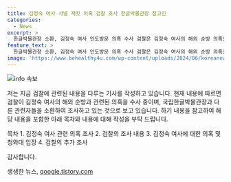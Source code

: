 ```yaml
---
title: 김정숙 여사 샤넬 재킷 의혹 검찰 조사 한글박물관장 참고인
categories:
  - News
excerpt: >
  한글박물관장 소환, 김정숙 여사 인도방문 의혹 수사 검찰은 김정숙 여사의 해외 순방 의혹을 조사하기 위해 국립한글박물관장을 참고인으로 소환했습니다. 이에 대한 기소 내용과 함께 김 여사의 프랑스 순방 관련 의혹도 함께 조사되고 있습니다. 또한, 김 여사를 향한 다른 의혹인 사실상 여행을 목적으로 예산을 편성하고 청와대 경호관에 수영강습을 시킨 의혹도 함께 수사 중입니다. 해당 사건은 형사1부에서 시작되었으나, 업무 부담과 수사 상황 등을 고려하여 형사2부로 재배당되었으며, 이에 대한 조사가 진행 중입니다.
feature_text: >
  한글박물관장 소환, 김정숙 여사 인도방문 의혹 수사 검찰은 김정숙 여사의 해외 순방 의혹을 조사하기 위해 국립한글박물관장을 참고인으로 소환했습니다. 이에 대한 기소 내용과 함께 김 여사의 프랑스 순방 관련 의혹도 함께 조사되고 있습니다. 또한, 김 여사를 향한 다른 의혹인 사실상 여행을 목적으로 예산을 편성하고 청와대 경호관에 수영강습을 시킨 의혹도 함께 수사 중입니다. 해당 사건은 형사1부에서 시작되었으나, 업무 부담과 수사 상황 등을 고려하여 형사2부로 재배당되었으며, 이에 대한 조사가 진행 중입니다.
image: 'https://www.behealthy4u.com/wp-content/uploads/2024/06/koreanews.jpg'
---
```


<p><img src="https://www.behealthy4u.com/wp-content/uploads/2024/06/koreanews.jpg" alt="info 속보" /></p>

<p>저는 지금 검찰에 관련된 내용을 다루는 기사를 작성하고 있습니다. 현재 내용에 따르면 검찰이 김정숙 여사의 해외 순방과 관련된 의혹을 수사 중이며, 국립한글박물관장과 다른 관련자들을 소환하여 조사하고 있는 것으로 보고 있습니다. 하기 내용을 참고하여 해당 내용을 포함한 아래 목차와 내용에 대해 작성을 부탁 드립니다.</p>

<p>목차
1. 김정숙 여사 관련 의혹 조사
2. 검찰의 조사 내용
3. 김정숙 여사에 대한 의혹 및 청와대 입장
4. 검찰의 추가 조사</p>

<p>감사합니다.</p>
생생한 뉴스, <a href="https://qoogle.tistory.com" rel="dofollow">qoogle.tistory.com</a>


